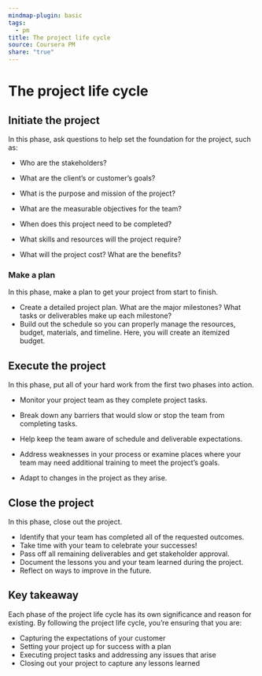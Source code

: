 ```yaml
---
mindmap-plugin: basic
tags:
  - pm
title: The project life cycle
source: Coursera PM
share: "true"
---
```

# **The project life cycle**

## **Initiate the project**
In this phase, ask questions to help set the foundation for the project, such as:
- Who are the stakeholders?
    
- What are the client’s or customer’s goals?
    
- What is the purpose and mission of the project?
    
- What are the measurable objectives for the team?
    
- When does this project need to be completed? 
    
- What skills and resources will the project require? 
    
- What will the project cost? What are the benefits?
  
### **Make a plan**
In this phase, make a plan to get your project from start to finish. 
- Create a detailed project plan. What are the major milestones? What tasks or deliverables make up each milestone?    
- Build out the schedule so you can properly manage the resources, budget, materials, and timeline. Here, you will create an itemized budget.
    
## **Execute the project**
In this phase, put all of your hard work from the first two phases into action.
- Monitor your project team as they complete project tasks. 
    
- Break down any barriers that would slow or stop the team from completing tasks. 
    
- Help keep the team aware of schedule and deliverable expectations.
    
- Address weaknesses in your process or examine places where your team may need additional training to meet the project’s goals.
    
- Adapt to changes in the project as they arise.


## **Close the project**
In this phase, close out the project.
- Identify that your team has completed all of the requested outcomes.        
- Take time with your team to celebrate your successes!    
- Pass off all remaining deliverables and get stakeholder approval.    
- Document the lessons you and your team learned during the project.    
- Reflect on ways to improve in the future.
    

## **Key takeaway**
Each phase of the project life cycle has its own significance and reason for existing. By following the project life cycle, you’re ensuring that you are:
- Capturing the expectations of your customer    
- Setting your project up for success with a plan    
- Executing project tasks and addressing any issues that arise    
- Closing out your project to capture any lessons learned
    


